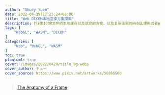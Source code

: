 ```yaml
---
author: "Shuey Yuen"
date: 2022-04-29T17:25:24+08:00
title: "Web DICOM本地渲染方案探索"
description: 针对DICOM文件的本地缓存以及读取的方案，以及复杂渲染的WebGL使用或者WASM方案。
tags: [
    "WebGL", "WASM", "DICOM"
]
categories: [
    "Web", "WebGL", "WASM"
]
toc: true
plantuml: true
cover: /images/2022/0429/title_bg.webp
cover_author: チュ～
cover_source: https://www.pixiv.net/artworks/56866500
---
```


> [The Anatomy of a Frame](https://aerotwist.com/blog/the-anatomy-of-a-frame/)

